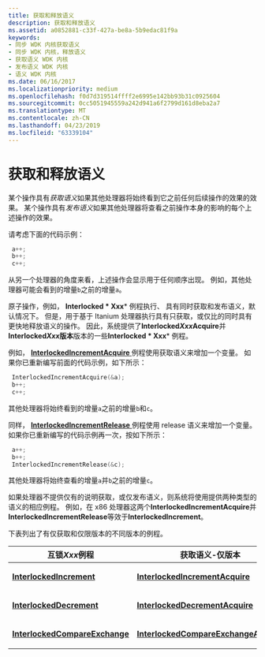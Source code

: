 ```yaml
---
title: 获取和释放语义
description: 获取和释放语义
ms.assetid: a0852881-c33f-427a-be8a-5b9edac81f9a
keywords:
- 同步 WDK 内核获取语义
- 同步 WDK 内核，释放语义
- 获取语义 WDK 内核
- 发布语义 WDK 内核
- 语义 WDK 内核
ms.date: 06/16/2017
ms.localizationpriority: medium
ms.openlocfilehash: f0d7d319514ffff2e6995e142bb93b31c0925604
ms.sourcegitcommit: 0cc5051945559a242d941a6f2799d161d8eba2a7
ms.translationtype: MT
ms.contentlocale: zh-CN
ms.lasthandoff: 04/23/2019
ms.locfileid: "63339104"
---
```

# <a name="acquire-and-release-semantics"></a>获取和释放语义





某个操作具有*获取语义*如果其他处理器将始终看到它之前任何后续操作的效果的效果。 某个操作具有*发布语义*如果其他处理器将查看之前操作本身的影响的每个上述操作的效果。

请考虑下面的代码示例：

```cpp
 a++;
 b++;
 c++;
```

从另一个处理器的角度来看，上述操作会显示用于任何顺序出现。 例如，其他处理器可能会看到的增量`b`之前的增量`a`。

原子操作，例如， **Interlocked * Xxx*** 例程执行、 具有同时获取和发布语义，默认情况下。 但是，用于基于 Itanium 处理器执行具有只获取，或仅比的同时具有更快地释放语义的操作。 因此，系统提供了**Interlocked*Xxx*Acquire**并**Interlocked*Xxx*版本**版本的一些**Interlocked * Xxx*** 例程。

例如， [ **InterlockedIncrementAcquire** ](https://msdn.microsoft.com/library/windows/hardware/ff547916)例程使用获取语义来增加一个变量。 如果你已重新编写前面的代码示例，如下所示：

```cpp
 InterlockedIncrementAcquire(&a);
 b++;
 c++;
```

其他处理器将始终看到的增量`a`之前的增量`b`和`c`。

同样， [ **InterlockedIncrementRelease** ](https://msdn.microsoft.com/library/windows/hardware/ff547919)例程使用 release 语义来增加一个变量。 如果你已重新编写的代码示例再一次，按如下所示：

```cpp
 a++;
 b++;
 InterlockedIncrementRelease(&c);
```

其他处理器将始终查看的增量`a`并`b`之前的增量`c`。

如果处理器不提供仅有的说明获取，或仅发布语义，则系统将使用提供两种类型的语义的相应例程。 例如，在 x86 处理器这两个**InterlockedIncrementAcquire**并**InterlockedIncrementRelease**等效于**InterlockedIncrement**。

下表列出了有仅获取和仅限版本的不同版本的例程。

<table>
<colgroup>
<col width="33%" />
<col width="33%" />
<col width="33%" />
</colgroup>
<thead>
<tr class="header">
<th>互锁<em>Xxx</em>例程</th>
<th>获取语义-仅版本</th>
<th>仅发布语义版本</th>
</tr>
</thead>
<tbody>
<tr class="odd">
<td><p><a href="https://msdn.microsoft.com/library/windows/hardware/ff547910" data-raw-source="[&lt;strong&gt;InterlockedIncrement&lt;/strong&gt;](https://msdn.microsoft.com/library/windows/hardware/ff547910)"><strong>InterlockedIncrement</strong></a></p></td>
<td><p><a href="https://msdn.microsoft.com/library/windows/hardware/ff547916" data-raw-source="[&lt;strong&gt;InterlockedIncrementAcquire&lt;/strong&gt;](https://msdn.microsoft.com/library/windows/hardware/ff547916)"><strong>InterlockedIncrementAcquire</strong></a></p></td>
<td><p><a href="https://msdn.microsoft.com/library/windows/hardware/ff547919" data-raw-source="[&lt;strong&gt;InterlockedIncrementRelease&lt;/strong&gt;](https://msdn.microsoft.com/library/windows/hardware/ff547919)"><strong>InterlockedIncrementRelease</strong></a></p></td>
</tr>
<tr class="even">
<td><p><a href="https://msdn.microsoft.com/library/windows/hardware/ff547871" data-raw-source="[&lt;strong&gt;InterlockedDecrement&lt;/strong&gt;](https://msdn.microsoft.com/library/windows/hardware/ff547871)"><strong>InterlockedDecrement</strong></a></p></td>
<td><p><a href="https://msdn.microsoft.com/library/windows/hardware/ff547875" data-raw-source="[&lt;strong&gt;InterlockedDecrementAcquire&lt;/strong&gt;](https://msdn.microsoft.com/library/windows/hardware/ff547875)"><strong>InterlockedDecrementAcquire</strong></a></p></td>
<td><p><a href="https://msdn.microsoft.com/library/windows/hardware/ff547883" data-raw-source="[&lt;strong&gt;InterlockedDecrementRelease&lt;/strong&gt;](https://msdn.microsoft.com/library/windows/hardware/ff547883)"><strong>InterlockedDecrementRelease</strong></a></p></td>
</tr>
<tr class="odd">
<td><p><a href="https://msdn.microsoft.com/library/windows/hardware/ff547853" data-raw-source="[&lt;strong&gt;InterlockedCompareExchange&lt;/strong&gt;](https://msdn.microsoft.com/library/windows/hardware/ff547853)"><strong>InterlockedCompareExchange</strong></a></p></td>
<td><p><a href="https://msdn.microsoft.com/library/windows/hardware/ff547857" data-raw-source="[&lt;strong&gt;InterlockedCompareExchangeAcquire&lt;/strong&gt;](https://msdn.microsoft.com/library/windows/hardware/ff547857)"><strong>InterlockedCompareExchangeAcquire</strong></a></p></td>
<td><p><a href="https://msdn.microsoft.com/library/windows/hardware/ff547867" data-raw-source="[&lt;strong&gt;InterlockedCompareExchangeRelease&lt;/strong&gt;](https://msdn.microsoft.com/library/windows/hardware/ff547867)"><strong>InterlockedCompareExchangeRelease</strong></a></p></td>
</tr>
</tbody>
</table>

 

 

 




